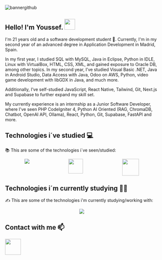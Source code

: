 ![bannergithub](https://github.com/user-attachments/assets/ebc4d5f7-411b-4fa7-8f0d-26d997874266)
## Hello! I'm Youssef. <img src="https://github.com/TheDudeThatCode/TheDudeThatCode/blob/master/Assets/Hi.gif" width="35" />
I'm 21 years old and a software development student 🐣. Currently, I'm in my second year of an advanced degree in Application Development in Madrid, Spain.

In my first year, I studied SQL with MySQL, Java in Eclipse, Python in IDLE, Linux with VirtualBox, HTML, CSS, XML, and gained exposure to Oracle DB, among other topics. In my second year, I’ve studied Visual Basic .NET, Java in Android Studio, Data Access with Java, Odoo on AWS, Python, video game development with libGDX in Java, and much more.

Additionally, I’ve self-studied JavaScript, React Native, Tailwind, Git, Next.js and Supabase to further expand my skill set.

My currently experience is an internship as a Junior Software Developer, where I've seen PHP CodeIgniter 4, Python AI Oriented (RAG, ChromaDB, Chatbot, OpenAI API, Ollama), React, Python, Git, Supabase, FastAPI and more.
## Technologies i´ve studied :computer:
:books: This are some of the technologies i´ve seen/studied:
<div style="display: flex; justify-content: space-around;">
 <img src="https://skillicons.dev/icons?i=mysql,python,java,html,css,androidstudio,nextjs,net,docker,php,supabase" />
 <img src="https://github.com/user-attachments/assets/3c052ae7-76b1-4e45-bbb5-ed06b34faadd" width="48"/>
 <img src="https://github.com/user-attachments/assets/ae2f7beb-c4a8-4365-b651-81524f173c7a" width="55"/>

</div>

 ## Technologies i´m currently studying 🧑‍💻
 ✍️ This are some of the technologies i'm currently studying/working with:
<div style="display: flex; justify-content: space-around;">
<img src="https://skillicons.dev/icons?i=git,javascript,react,tailwind,python,supabase" />
 </div>

## Contact with me :mailbox:
<a href="https://twitter.com/YoussefAKQ"><img src="https://github.com/user-attachments/assets/255d96f3-b967-4089-adef-cecc3b227e6b" width="52"/></a>

